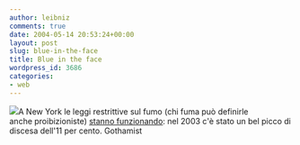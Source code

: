 ```yaml
---
author: leibniz
comments: true
date: 2004-05-14 20:53:24+00:00
layout: post
slug: blue-in-the-face
title: Blue in the face
wordpress_id: 3686
categories:
- web
---
```


![](http://www.gothamist.com/images/2004_05_smoking2.jpg)A New York le leggi restrittive sul fumo (chi fuma può definirle anche proibizioniste) [stanno funzionando](http://www.gothamist.com/archives/2004/05/12/nyc_is_smoking_less.php): nel 2003 c'è stato un bel picco di discesa dell'11 per cento.
Gothamist
